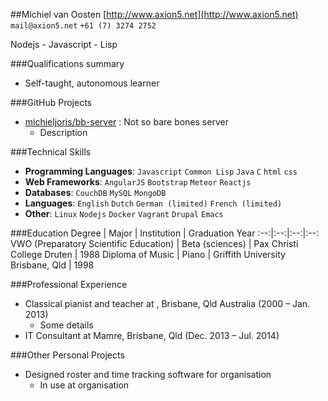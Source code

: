 ##Michiel van Oosten
[http://www.axion5.net](http://www.axion5.net) `mail@axion5.net` `+61 (7) 3274 2752`

Nodejs - Javascript - Lisp

###Qualifications summary
* Self-taught, autonomous learner

###GitHub Projects
* [michieljoris/bb-server](http://github.com/michieljoris/bb-server) : Not so bare bones server
    - Description

###Technical Skills
* **Programming Languages**: `Javascript` `Common Lisp` `Java` `C` `html` `css` 
* **Web Frameworks**: `AngularJS` `Bootstrap` `Meteor` `Reactjs` 
* **Databases**: `CouchDB` `MySQL` `MongoDB` 
* **Languages**: `English` `Dutch` `German (limited)` `French (limited)` 
* **Other**: `Linux` `Nodejs` `Docker` `Vagrant` `Drupal` `Emacs` 

###Education
Degree | Major | Institution | Graduation Year
:--:|:--:|:--:|:--:
VWO (Preparatory Scientific Education) | Beta (sciences) | Pax Christi College Druten | 1988
Diploma of Music | Piano | Griffith University Brisbane, Qld | 1998


###Professional Experience
* Classical pianist and teacher at , Brisbane, Qld Australia (2000 – Jan. 2013)
    - Some details
* IT Consultant at Mamre, Brisbane, Qld (Dec. 2013 – Jul. 2014)

###Other Personal Projects
* Designed roster and time tracking software for organisation
    - In use at organisation







